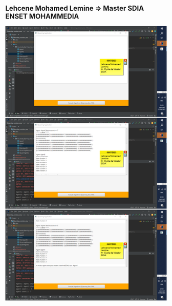 <h2>Lehcene Mohamed Lemine => Master SDIA ENSET MOHAMMEDIA</h2>
<img src="photo/img01.png">
<img src="photo/img02.png">
<img src="photo/img03.png">